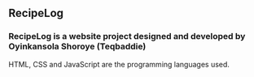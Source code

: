 ## RecipeLog 

### RecipeLog is a website project designed and developed by Oyinkansola Shoroye (Teqbaddie)
HTML, CSS and JavaScript are the programming languages used.
